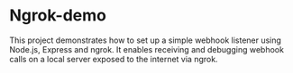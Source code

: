 # Ngrok-demo
This project demonstrates how to set up a simple webhook listener using Node.js, Express and ngrok. It enables receiving and debugging webhook calls on a local server exposed to the internet via ngrok.
